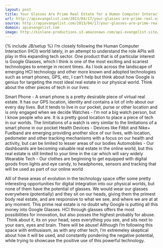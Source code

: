 ```yaml
---
layout: post
title: Your Glasses Are Prime Real Estate for a Human Computer Interaction (HCI)
url: http://apievangelist.com/2013/04/17/your-glasses-are-prime-real-estate-for-a-human-compute-interaction/
source: http://apievangelist.com/2013/04/17/your-glasses-are-prime-real-estate-for-a-human-compute-interaction/
domain: apievangelist.com
image: http://kinlane-productions.s3.amazonaws.com/api-evangelist-site/blog/google-glasses.jpg
---
```

{% include JB/setup %}
I&rsquo;m closely following the Human Computer Interaction (HCI) world lately, in an attempt to understand the role APIs will play in this expanding tech sector.  One product that is of particular interest is Google Glasses, which I think is one of the most exciting and scariest technologies to emerge in recent times.
As I look across the landscape of emerging HCI technology and other more known and adopted technologies such as smart phones, GPS, etc, I can&rsquo;t help but think about how Google is genius for targeting the most ideal real estate in our physical world.
Think about the other pieces of tech in our lives:

Smart Phone - A smart phone is a pretty desirable piece of virtual real estate.  It has our GPS location, identity and contains a lot of info about our every day lives.  But it tends to live in our pocket, purse or other location and is only engaged when we decide
Watches - I&rsquo;m not a big watch person, but I know people who are.  It is a pretty good location to place a piece of tech in our worlds. The limitations of a watch is very similar to the limitations of a smart phone in our pocket
Health Devices - Devices like Fitbit and Nike+ Fuelband are emerging providing another slice of our lives, with location, pedometer and other tracking mechanisms with a focus on our health and activity, but can be limited to lesser areas of our bodies
Automobiles - Our dashboards are becoming valuable real estate in the online world, but this real estate is still limited to your time in the car which will vary widely
Wearable Tech - Our clothes are beginning to get equipped with digital goods from lights and eye candy, to headphones, sensors and tracking that will be used as part of our online world

Alll of these areas of evolution in the technology space offer some pretty interesting opportunities for digital integration into our physical worlds, but none of them have the potential of glasses.  We would wear our glasses everywhere (potentially) and they sit on our heads, giving them the primest body real estate, and are responsive to what we see, and where we are at at any moment.
This prime real estate is no doubt why Google is putting all this money into Google Glasses.  HCI through glasses offers the most possibilities for innovation, but also posses the highest probably for abuse. &nbsp;Think about it, its on your head, sees everything you see, and sits next to your ears, eyes and brain. There will be abuse!
Although I&rsquo;m following this space with enthusiasm, as with any other tech, I&rsquo;m extremeley skeptical about how it will be used, and constantly pondering the negative potential, while trying to showcase the positive use of this powerful technology.